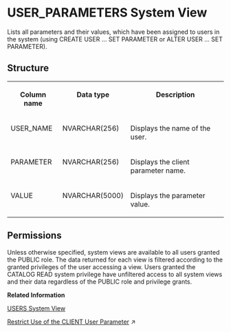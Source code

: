 <!-- loio2102244575191014a7bde2c7e6b52081 -->

# USER\_PARAMETERS System View

Lists all parameters and their values, which have been assigned to users in the system \(using CREATE USER ... SET PARAMETER or ALTER USER ... SET PARAMETER\).



<a name="loio2102244575191014a7bde2c7e6b52081___u_s_e_r__p_a_r_a_m_e_t_e_r_s_1struct_USER_PARAMETERS"/>

## Structure


<table>
<tr>
<th valign="top">

Column name

</th>
<th valign="top">

Data type

</th>
<th valign="top">

Description

</th>
</tr>
<tr>
<td valign="top">

USER\_NAME

</td>
<td valign="top">

NVARCHAR\(256\)

</td>
<td valign="top">

Displays the name of the user.

</td>
</tr>
<tr>
<td valign="top">

PARAMETER

</td>
<td valign="top">

NVARCHAR\(256\)

</td>
<td valign="top">

Displays the client parameter name.

</td>
</tr>
<tr>
<td valign="top">

VALUE

</td>
<td valign="top">

NVARCHAR\(5000\)

</td>
<td valign="top">

Displays the parameter value.

</td>
</tr>
</table>



<a name="loio2102244575191014a7bde2c7e6b52081__section_ky3_yyz_2zb"/>

## Permissions

Unless otherwise specified, system views are available to all users granted the PUBLIC role. The data returned for each view is filtered according to the granted privileges of the user accessing a view. Users granted the CATALOG READ system privilege have unfiltered access to all system views and their data regardless of the PUBLIC role and privilege grants.

**Related Information**  


[USERS System View](users-system-view-2102609.md "Lists all users.")

[Restrict Use of the CLIENT User Parameter](https://help.sap.com/viewer/f9c5015e72e04fffa14d7d4f7267d897/2024_1_QRC/en-US/91af0e7d50a14936a388618974ef8dc1.html "Allow only authorized technical users to overwrite the value of the CLIENT parameter for a database connection or the value of the $$client$$ parameter in an SQL query.") :arrow_upper_right:

